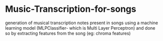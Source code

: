 # Music-Transcription-for-songs
generation of musical transcription notes present in songs using a machine learning model (MLPClassifier- which is Multi Layer Perceptron) and done so by extracting features from the song (eg: chroma features)
